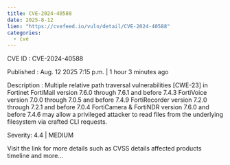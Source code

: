 ```yaml
--- 
title: CVE-2024-40588
date: 2025-8-12
lien: "https://cvefeed.io/vuln/detail/CVE-2024-40588"
categories:
  - cve
---
```


CVE ID : CVE-2024-40588

Published :  Aug. 12
2025
7:15 p.m. | 1 hour
3 minutes ago

Description : Multiple relative path traversal vulnerabilities [CWE-23] in Fortinet FortiMail version 7.6.0 through 7.6.1 and before 7.4.3
FortiVoice version 7.0.0 through 7.0.5 and before 7.4.9
FortiRecorder version 7.2.0 through 7.2.1 and before 7.0.4
FortiCamera  & FortiNDR version 7.6.0 and before 7.4.6 may allow a privileged attacker to read files from the underlying filesystem via crafted CLI requests.

Severity: 4.4 | MEDIUM

Visit the link for more details
such as CVSS details
affected products
timeline
and more...

